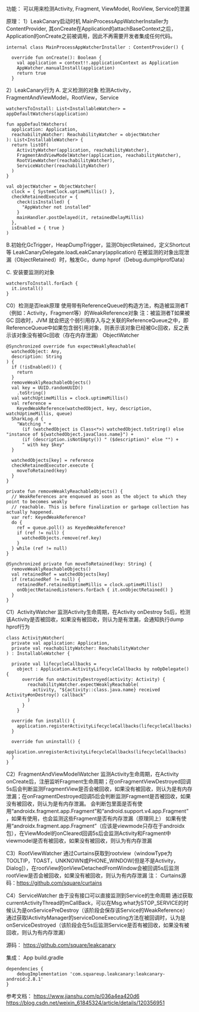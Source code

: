 功能：
可以用来检测Activity, Fragment, ViewModel, RooView, Service的泄漏

原理：
1）LeakCanary启动时机
MainProcessAppWatcherInstaller为ContentProvider, 其onCreate在Application的attachBaseContext之后，Application的onCreate之前被调用，因此不再需要开发者集成任何代码。

```
internal class MainProcessAppWatcherInstaller : ContentProvider() {

  override fun onCreate(): Boolean {
    val application = context!!.applicationContext as Application
    AppWatcher.manualInstall(application)
    return true
  }

```

2）LeakCanary行为
A. 定义检测的对象
检测Activity，FragmentAndViewModel，RootView，Service

```
watchersToInstall: List<InstallableWatcher> = appDefaultWatchers(application)

fun appDefaultWatchers(
  application: Application,
  reachabilityWatcher: ReachabilityWatcher = objectWatcher
): List<InstallableWatcher> {
  return listOf(
    ActivityWatcher(application, reachabilityWatcher),
    FragmentAndViewModelWatcher(application, reachabilityWatcher),
    RootViewWatcher(reachabilityWatcher),
    ServiceWatcher(reachabilityWatcher)
  )
}

val objectWatcher = ObjectWatcher(
  clock = { SystemClock.uptimeMillis() },
  checkRetainedExecutor = {
    check(isInstalled) {
      "AppWatcher not installed"
    }
    mainHandler.postDelayed(it, retainedDelayMillis)
  },
  isEnabled = { true }
)

```


B.初始化GcTrigger，HeapDumpTrigger，监测ObjectRetained，定义Shortcut等
LeakCanaryDelegate.loadLeakCanary(application)
在被监测的对象出现泄漏（ObjectRetained）时，触发Gc，dump hprof（Debug.dumpHprofData）


C. 安装要监测的对象

```
watchersToInstall.forEach {
  it.install()
}

```

C0）检测是否leak原理
使用带有ReferenceQueue的构造方法，构造被监测者T（例如：Activity，Fragment等）的WeakReference对象
注：被监测者T如果被 GC 回收时，JVM 就会把这个弱引用存入与之关联的ReferenceQueue之中，即ReferenceQueue中如果包含弱引用对象，则表示该对象已经被Gc回收，反之表示该对象没有被Gc回收（存在内存泄漏）
ObjectWatcher

```
@Synchronized override fun expectWeaklyReachable(
  watchedObject: Any,
  description: String
) {
  if (!isEnabled()) {
    return
  }
  removeWeaklyReachableObjects()
  val key = UUID.randomUUID()
    .toString()
  val watchUptimeMillis = clock.uptimeMillis()
  val reference =
    KeyedWeakReference(watchedObject, key, description, watchUptimeMillis, queue)
  SharkLog.d {
    "Watching " +
      (if (watchedObject is Class<*>) watchedObject.toString() else "instance of ${watchedObject.javaClass.name}") +
      (if (description.isNotEmpty()) " ($description)" else "") +
      " with key $key"
  }

  watchedObjects[key] = reference
  checkRetainedExecutor.execute {
    moveToRetained(key)
  }
}

private fun removeWeaklyReachableObjects() {
  // WeakReferences are enqueued as soon as the object to which they point to becomes weakly
  // reachable. This is before finalization or garbage collection has actually happened.
  var ref: KeyedWeakReference?
  do {
    ref = queue.poll() as KeyedWeakReference?
    if (ref != null) {
      watchedObjects.remove(ref.key)
    }
  } while (ref != null)
}

@Synchronized private fun moveToRetained(key: String) {
  removeWeaklyReachableObjects()
  val retainedRef = watchedObjects[key]
  if (retainedRef != null) {
    retainedRef.retainedUptimeMillis = clock.uptimeMillis()
    onObjectRetainedListeners.forEach { it.onObjectRetained() }
  }
}

```


C1）ActivityWatcher
监测Activity生命周期，在Activity onDestroy 5s后，检测该Activity是否被回收，如果没有被回收，则认为是有泄漏，会通知执行dump hprof行为

```
class ActivityWatcher(
  private val application: Application,
  private val reachabilityWatcher: ReachabilityWatcher
) : InstallableWatcher {

  private val lifecycleCallbacks =
    object : Application.ActivityLifecycleCallbacks by noOpDelegate() {
      override fun onActivityDestroyed(activity: Activity) {
        reachabilityWatcher.expectWeaklyReachable(
          activity, "${activity::class.java.name} received Activity#onDestroy() callback"
        )
      }
    }

  override fun install() {
    application.registerActivityLifecycleCallbacks(lifecycleCallbacks)
  }

  override fun uninstall() {
    application.unregisterActivityLifecycleCallbacks(lifecycleCallbacks)
  }
}

```


C2）FragmentAndViewModelWatcher
监测Activity生命周期，在Activity onCreate后，注册监听Fragment生命周期；在onFragmentViewDestroyed回调5s后会判断监测FragmentView是否会被回收，如果没有被回收，则认为是有内存泄漏；在onFragmentDestroyed回调5后会判断监测Fragment是否被回收，如果没有被回收，则认为是有内存泄漏。
会判断包里面是否有使用“androidx.fragment.app.Fragment”和“android.support.v4.app.Fragment”，如果有使用，也会监测这些Fragment是否有内存泄漏（原理同上）
如果有使用“androidx.fragment.app.Fragment”（应该是viewmode只存在于androidx包），在ViewModel的onCleared回调5s后会监测Activity和Fragment中viewmodel是否有被回收，如果没有被回收，则认为有内存泄漏


C3）RootViewWatcher
通过Curtains获取到rootview（windowType为TOOLTIP，TOAST，UNKNOWN或PHONE_WINDOW[但是不是Activity，Dialog]），在rootView的onViewDetachedFromWindow会被回调5s后监测rootView是否会被回收，如果没有被回收，则认为有内存泄漏
注：
Curtains源码：https://github.com/square/curtains


C4）ServiceWatcher
由于没有接口可以直接监测到Service的生命周期
通过获取currentActivityThread的mCallBack，可以在Msg.what为STOP_SERVICE的时候认为是onServicePreDestroy（该阶段会保存该Service的WeakReference）
通过获取IActivityManager的serviceDoneExecuting方法在被回调时，认为是onServiceDestroyed（该阶段会在5s后监测Service是否有被回收，如果没有被回收，则认为有内存泄漏）


源码：
https://github.com/square/leakcanary


集成：
App build.gradle

```
dependencies {
    debugImplementation 'com.squareup.leakcanary:leakcanary-android:2.8.1'
}

```

参考文档：
https://www.jianshu.com/p/036a4ea420d6
https://blog.csdn.net/weixin_61845324/article/details/120356951

